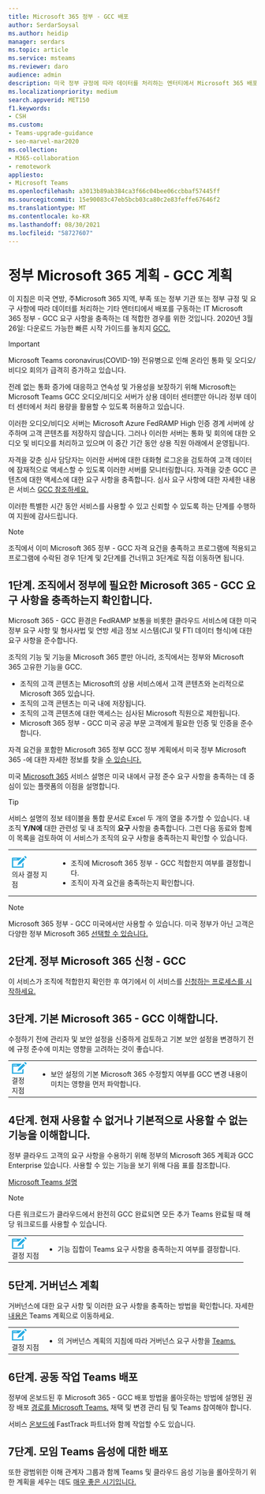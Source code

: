 ```yaml
---
title: Microsoft 365 정부 - GCC 배포
author: SerdarSoysal
ms.author: heidip
manager: serdars
ms.topic: article
ms.service: msteams
ms.reviewer: daro
audience: admin
description: 미국 정부 규정에 따라 데이터를 처리하는 엔터티에서 Microsoft 365 배포를 구동하기 위한 IT 프로에 대한 지침
ms.localizationpriority: medium
search.appverid: MET150
f1.keywords:
- CSH
ms.custom:
- Teams-upgrade-guidance
- seo-marvel-mar2020
ms.collection:
- M365-collaboration
- remotework
appliesto:
- Microsoft Teams
ms.openlocfilehash: a3013b89ab384ca3f66c04bee06ccbbaf57445ff
ms.sourcegitcommit: 15e90083c47eb5bcb03ca80c2e83feffe67646f2
ms.translationtype: MT
ms.contentlocale: ko-KR
ms.lasthandoff: 08/30/2021
ms.locfileid: "58727607"
---
```

# <a name="plan-for-microsoft-365-government---gcc-deployments"></a>정부 Microsoft 365 계획 - GCC 계획

이 지침은 미국 연방, 주Microsoft 365 지역, 부족 또는 정부 기관 또는 정부 규정 및 요구 사항에 따라 데이터를 처리하는 기타 엔터티에서 배포를 구동하는 IT Microsoft 365 정부 - GCC 요구 사항을 충족하는 데 적합한 경우를 위한 것입니다. 2020년 3월 26일: 다운로드 가능한 빠른 시작 가이드를 놓치지 [GCC.](https://github.com/MicrosoftDocs/OfficeDocs-SkypeForBusiness/blob/live/Teams/downloads/Quick-Start-Guide-for-GCC.pdf?raw=true)

> [!IMPORTANT]
> Microsoft Teams coronavirus(COVID-19) 전유병으로 인해 온라인 통화 및 오디오/비디오 회의가 급격히 증가하고 있습니다.<br/>
> 
>전례 없는 통화 증가에 대응하고 연속성 및 가용성을 보장하기 위해 Microsoft는 Microsoft Teams GCC 오디오/비디오 서버가 상용 데이터 센터뿐만 아니라 정부 데이터 센터에서 처리 용량을 활용할 수 있도록 허용하고 있습니다.<br/>
> 
>이러한 오디오/비디오 서버는 Microsoft Azure FedRAMP High 인증 경계 서버에 상주하며 고객 콘텐츠를 저장하지 않습니다. 그러나 이러한 서버는 통화 및 회의에 대한 오디오 및 비디오를 처리하고 있으며 이 중간 기간 동안 상용 직원 아래에서 운영됩니다.<br/>
> 
>자격을 갖춘 심사 담당자는 이러한 서버에 대한 대화형 로그온을 검토하여 고객 데이터에 잠재적으로 액세스할 수 있도록 이러한 서버를 모니터링합니다. 자격을 갖춘 GCC 콘텐츠에 대한 액세스에 대한 요구 사항을 충족합니다. 심사 요구 사항에 대한 자세한 내용은 서비스 [GCC 참조하세요.](/office365/servicedescriptions/office-365-platform-service-description/office-365-us-government/gcc)<br/>
> 
>이러한 특별한 시간 동안 서비스를 사용할 수 있고 신뢰할 수 있도록 하는 단계를 수행하여 지원에 감사드립니다.<br/>


> [!NOTE]
> 조직에서 이미 Microsoft 365 정부 - GCC 자격 요건을 충족하고 프로그램에 적용되고 프로그램에 수락된 경우 1단계 및 2단계를 건너뛰고 3단계로 직접 이동하면 됩니다. 

## <a name="step-1-determine-whether-your-organization-needs-microsoft-365-government---gcc-and-meets-eligibility-requirements"></a>1단계. 조직에서 정부에 필요한 Microsoft 365 - GCC 요구 사항을 충족하는지 확인합니다. 

Microsoft 365 - GCC 환경은 FedRAMP 보통을 비롯한 클라우드 서비스에 대한 미국 정부 요구 사항 및 형사사법 및 연방 세금 정보 시스템(CJI 및 FTI 데이터 형식)에 대한 요구 사항을 준수합니다.

조직의 기능 및 기능을 Microsoft 365 뿐만 아니라, 조직에서는 정부와 Microsoft 365 고유한 기능을 GCC.

-   조직의 고객 콘텐츠는 Microsoft의 상용 서비스에서 고객 콘텐츠와 논리적으로 Microsoft 365 있습니다.
-   조직의 고객 콘텐츠는 미국 내에 저장됩니다.
-   조직의 고객 콘텐츠에 대한 액세스는 심사된 Microsoft 직원으로 제한됩니다.
-   Microsoft 365 정부 - GCC 미국 공공 부문 고객에게 필요한 인증 및 인증을 준수합니다.

자격 요건을 포함한 Microsoft 365 정부 GCC 정부 계획에서 미국 정부 Microsoft 365 [](https://products.office.com/government/compare-office-365-government-plans)-에 대한 자세한 정보를 찾을 [수 있습니다.](https://products.office.com/government/compare-office-365-government-plans#EligibilityRequirements)

미국 [Microsoft 365](/office365/servicedescriptions/office-365-platform-service-description/office-365-us-government/office-365-us-government) 서비스 설명은 미국 내에서 규정 준수 요구 사항을 충족하는 데 중심이 있는 플랫폼의 이점을 설명합니다.

> [!Tip]
> 서비스 설명의 정보 테이블을 통합 문서로 Excel 두 개의 열을 추가할 수 있습니다. 내 조직 **Y/N에** 대한 관련성 및 내 조직의 **요구** 사항을 충족합니다. 그런 다음 동료와 함께 이 목록을 검토하여 이 서비스가 조직의 요구 사항을 충족하는지 확인할 수 있습니다.

|    |     |
|-----------|------------|
| ![의사 결정 지점을 표시하는 아이콘입니다.](media/audio_conferencing_image7.png) <br/>의사 결정 지점|<ul><li>조직에 Microsoft 365 정부 - GCC 적합한지 여부를 결정합니다.</li><li>조직이 자격 요건을 충족하는지 확인합니다.</li></ul> |

> [!Note]
> Microsoft 365 정부 - GCC 미국에서만 사용할 수 있습니다. 미국 정부가 아닌 고객은 다양한 정부 Microsoft 365 [선택할 수 있습니다.](https://products.office.com/en/government/compare-office-365-government-plans)


## <a name="step-2-apply-for-microsoft-365-government---gcc"></a>2단계. 정부 Microsoft 365 신청 - GCC

이 서비스가 조직에 적합한지 확인한 후 여기에서 이 서비스를 [신청하는 프로세스를 시작하세요.](https://products.office.com/government/eligibility-validation)

## <a name="step-3-understand-microsoft-365-government---gcc-default-security-settings"></a>3단계. 기본 Microsoft 365 - GCC 이해합니다.

수정하기 전에 관리자 및 보안 [](enable-features-office-365.md) 설정을 신중하게 검토하고 기본 보안 설정을 변경하기 전에 규정 준수에 미치는 영향을 고려하는 것이 좋습니다.

|    |     |
|-----------|------------|
| ![결정 지점을 표시하는 아이콘입니다.](media/audio_conferencing_image7.png) <br/>결정 지점|<ul><li>보안 설정의 기본 Microsoft 365 수정할지 여부를 GCC 변경 내용이 미치는 영향을 먼저 파악합니다.</li></ul> |

## <a name="step-4-understand-which-capabilities-are-currently-unavailable-or-disabled-by-default"></a>4단계. 현재 사용할 수 없거나 기본적으로 사용할 수 없는 기능을 이해합니다.

정부 클라우드 고객의 요구 사항을 수용하기 위해 정부의 Microsoft 365 계획과 GCC Enterprise 있습니다. 사용할 수 있는 기능을 보기 위해 다음 표를 참조합니다.

[Microsoft Teams 설명](/office365/servicedescriptions/teams-service-description)

> [!Note]
> 다른 워크로드가 클라우드에서 완전히 GCC 완료되면 모든 추가 Teams 완료될 때 해당 워크로드를 사용할 수 있습니다.


|    |     |
|-----------|------------|
| ![결정 지점을 표시하는 아이콘입니다.](media/audio_conferencing_image7.png) <br/>결정 지점|<ul><li>기능 집합이 Teams 요구 사항을 충족하는지 여부를 결정합니다.</li></ul> |

## <a name="step-5-plan-for-governance"></a>5단계. 거버넌스 계획

거버넌스에 대한 요구 사항 및 이러한 요구 사항을 충족하는 방법을 확인합니다. 자세한 [내용은](plan-teams-governance.md) Teams 계획으로 이동하세요.

|    |     |
|-----------|------------|
| ![결정 지점을 표시하는 아이콘입니다.](media/audio_conferencing_image7.png) <br/>결정 지점|<ul><li>의 거버넌스 계획의 지침에 따라 거버넌스 요구 사항을 [Teams.](plan-teams-governance.md)</li></ul> |

## <a name="step-6-deploy-teams-for-collaboration"></a>6단계. 공동 작업 Teams 배포

정부에 온보드된 후 Microsoft 365 - GCC 배포 방법을 롤아웃하는 방법에 설명된 권장 배포 [경로를 Microsoft Teams.](./deploy-overview.md) 채택 및 변경 관리 팀 및 Teams 참여해야 합니다.

서비스 [온보드에](https://www.microsoft.com/fasttrack) FastTrack 파트너와 함께 작업할 수도 있습니다.

## <a name="step-7-deploy-teams-for-meetings-and-voice"></a>7단계. 모임 Teams 음성에 대한 배포

또한 광범위한 이해 관계자 그룹과 함께 Teams 및 클라우드 음성 기능을 롤아웃하기 위한 계획을 세우는 데도 [매우 좋은 시기입니다.](./cloud-voice-landing-page.md)